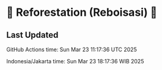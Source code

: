 
# 🌳 Reforestation (Reboisasi) 🌲

## Last Updated

GitHub Actions time: Sun Mar 23 11:17:36 UTC 2025

Indonesia/Jakarta time: Sun Mar 23 18:17:36 WIB 2025
